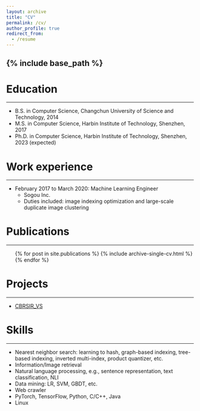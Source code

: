 ```yaml
---
layout: archive
title: "CV"
permalink: /cv/
author_profile: true
redirect_from:
  - /resume
---
```


{% include base_path %}
------
Education
======
------
* B.S. in Computer Science, Changchun University of Science and Technology, 2014
* M.S. in Computer Science, Harbin Institute of Technology, Shenzhen, 2017
* Ph.D. in Computer Science, Harbin Institute of Technology, Shenzhen, 2023 (expected)

Work experience
======
------
* February 2017 to March 2020: Machine Learning Engineer
  * Sogou Inc.
  * Duties included: image indexing optimization and large-scale duplicate image clustering

Publications
======
------
  <ul>{% for post in site.publications %}
    {% include archive-single-cv.html %}
  {% endfor %}</ul>

Projects
======
------
* [CBRSIR_VS](https://github.com/sunyuxi/CBRSIRVS)

Skills
======
------
* Nearest neighbor search: learning to hash, graph-based indexing, tree-based indexing, inverted multi-index, product quantizer, etc.
* Information/Image retrieval
* Natural language processing, e.g., sentence representation, text classification, NLI
* Data mining: LR, SVM, GBDT, etc.
* Web crawler
* PyTorch, TensorFlow, Python, C/C++, Java
* Linux

